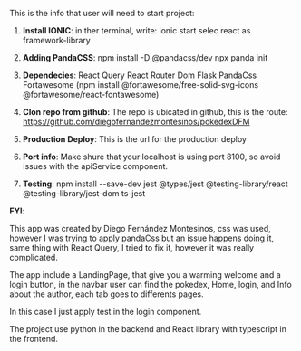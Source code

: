 This is the info that user will need to start project:

1. **Install IONIC**:
    in ther terminal, write: 
        ionic start <nameOfTheApp> 
        selec react as framework-library
    
2. **Adding PandaCSS**: 
    npm install -D @pandacss/dev
    npx panda init
    
3. **Dependecies**:
    React Query 
    React Router Dom 
    Flask
    PandaCss
    Fortawesome (npm install @fortawesome/free-solid-svg-icons @fortawesome/react-fontawesome)

4. **Clon repo from github**:
    The repo is ubicated in github, this is the route:
     https://github.com/diegofernandezmontesinos/pokedexDFM

5. **Production Deploy**:
    This is the url for the production deploy     

6. **Port info**:
    Make shure that your localhost is using port 8100, so avoid issues with the apiService component.

7. **Testing**:
     npm install --save-dev jest @types/jest @testing-library/react @testing-library/jest-dom ts-jest
   


**FYI**:

This app was created by Diego Fernández Montesinos, css was used, however I was trying to apply pandaCss but an issue happens doing it, same thing with React Query, I tried to fix it, however it was really complicated.

The app include a LandingPage, that give you a warming welcome and a login button, in the navbar user can find the pokedex, Home, login, and Info about the author, each tab goes to differents pages.

In this case I just apply test in the login component.

The project use python in the backend and React library with typescript in the frontend.  

